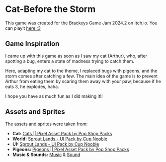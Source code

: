 # Cat-Before the Storm

This game was created for the Brackeys Game Jam 2024.2 on Itch.io. You can playit [here :3](https://pablitoh5.itch.io/cat-before-the-storm)
 
## Game Inspiration

I came up with this game as soon as I saw my cat (Arthur), who, after spotting a bug, enters a state of madness trying to catch them. 

Here, adapting my cat to the theme, I replaced bugs with pigeons, and the storm comes after catching a few. The main idea of the game is to prevent Arthur from eating them by scaring them away with your paw, because if he eats 3, he explodes, haha. 

I hope you have as much fun as I did making it!!

## Assets and Sprites

The assets and sprites were taken from:

- **Cat:** [Cats || Pixel Asset Pack by Pop Shop Packs](https://pop-shop-packs.itch.io/cats-pixel-asset-pack)
- **World:** [Sprout Lands - UI Pack by Cup Nooble](https://pop-shop-packs.itch.io/cats-pixel-asset-pack)
- **UI:** [Sprout Lands - UI Pack by Cup Nooble](https://cupnooble.itch.io/sprout-lands-ui-pack)
- **Pigeons:** [Pigeons || Pixel Asset Pack by Pop Shop Packs](https://cupnooble.itch.io/sprout-lands-ui-pack)
- **Music & Sounds:** [Music](https://youtu.be/l7SwiFWOQqM?si=HTJe93GARR041OEp) & [Sound](https://pixabay.com/es/sound-effects/shari-meow-47485/)
